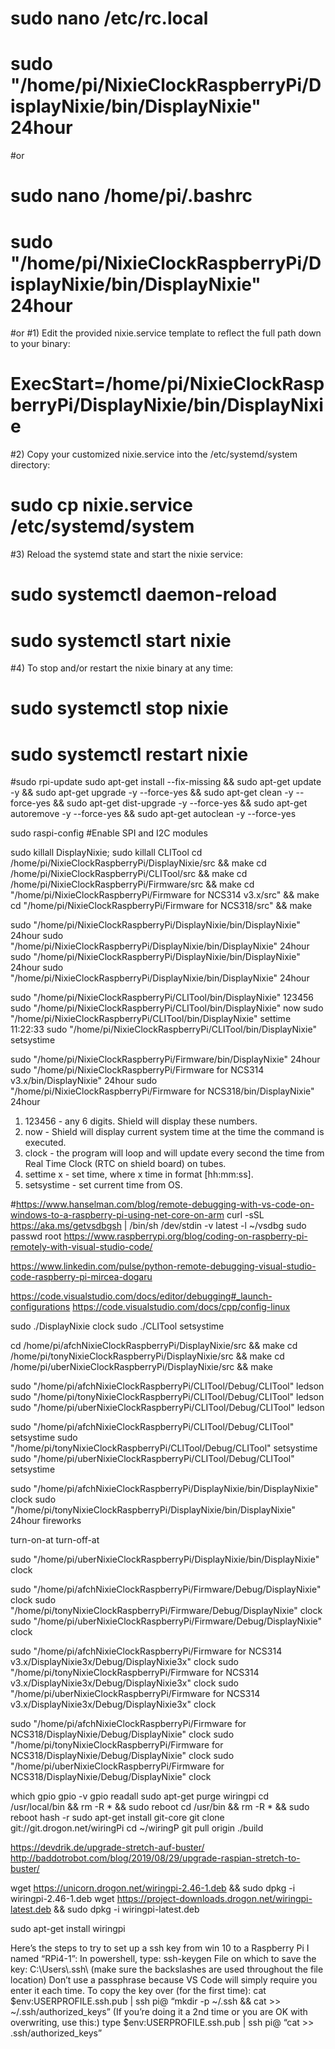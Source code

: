 # sudo nano /etc/rc.local
# sudo "/home/pi/NixieClockRaspberryPi/DisplayNixie/bin/DisplayNixie" 24hour
#or
# sudo nano /home/pi/.bashrc 
# sudo "/home/pi/NixieClockRaspberryPi/DisplayNixie/bin/DisplayNixie" 24hour
#or
#1) Edit the provided nixie.service template to reflect the full path down to your binary:
#  ExecStart=/home/pi/NixieClockRaspberryPi/DisplayNixie/bin/DisplayNixie
#2) Copy your customized nixie.service into the /etc/systemd/system directory:
# sudo cp nixie.service /etc/systemd/system
#3) Reload the systemd state and start the nixie service:
# sudo systemctl daemon-reload
# sudo systemctl start nixie
#4) To stop and/or restart the nixie binary at any time:
# sudo systemctl stop nixie
# sudo systemctl restart nixie

#sudo rpi-update 
sudo apt-get install --fix-missing && sudo apt-get update -y && sudo apt-get upgrade -y --force-yes && sudo apt-get clean -y --force-yes && sudo apt-get dist-upgrade -y --force-yes && sudo apt-get autoremove -y --force-yes && sudo apt-get autoclean -y --force-yes

sudo raspi-config
#Enable SPI and I2C modules

sudo killall DisplayNixie; sudo killall CLITool
cd /home/pi/NixieClockRaspberryPi/DisplayNixie/src && make
cd /home/pi/NixieClockRaspberryPi/CLITool/src && make
cd /home/pi/NixieClockRaspberryPi/Firmware/src && make
cd "/home/pi/NixieClockRaspberryPi/Firmware for NCS314 v3.x/src" && make
cd "/home/pi/NixieClockRaspberryPi/Firmware for NCS318/src" && make

sudo "/home/pi/NixieClockRaspberryPi/DisplayNixie/bin/DisplayNixie" 24hour
sudo "/home/pi/NixieClockRaspberryPi/DisplayNixie/bin/DisplayNixie" 24hour
sudo "/home/pi/NixieClockRaspberryPi/DisplayNixie/bin/DisplayNixie" 24hour
sudo "/home/pi/NixieClockRaspberryPi/DisplayNixie/bin/DisplayNixie" 24hour

sudo "/home/pi/NixieClockRaspberryPi/CLITool/bin/DisplayNixie" 123456
sudo "/home/pi/NixieClockRaspberryPi/CLITool/bin/DisplayNixie" now
sudo "/home/pi/NixieClockRaspberryPi/CLITool/bin/DisplayNixie" settime 11:22:33
sudo "/home/pi/NixieClockRaspberryPi/CLITool/bin/DisplayNixie" setsystime

sudo "/home/pi/NixieClockRaspberryPi/Firmware/bin/DisplayNixie" 24hour
sudo "/home/pi/NixieClockRaspberryPi/Firmware for NCS314 v3.x/bin/DisplayNixie" 24hour
sudo "/home/pi/NixieClockRaspberryPi/Firmware for NCS318/bin/DisplayNixie" 24hour


1) 123456 - any 6 digits. Shield will display these numbers.
2) now - Shield will display current system time at the time the command is executed.
3) clock - the program will loop and will update every second the time from Real Time Clock (RTC on shield board) on tubes.
4) settime x - set time, where x time in format [hh:mm:ss].
5) setsystime - set current time from OS.

#https://www.hanselman.com/blog/remote-debugging-with-vs-code-on-windows-to-a-raspberry-pi-using-net-core-on-arm
curl -sSL https://aka.ms/getvsdbgsh | /bin/sh /dev/stdin -v latest -l ~/vsdbg
sudo passwd root
https://www.raspberrypi.org/blog/coding-on-raspberry-pi-remotely-with-visual-studio-code/

https://www.linkedin.com/pulse/python-remote-debugging-visual-studio-code-raspberry-pi-mircea-dogaru

https://code.visualstudio.com/docs/editor/debugging#_launch-configurations
https://code.visualstudio.com/docs/cpp/config-linux



sudo ./DisplayNixie clock
sudo ./CLITool setsystime

cd /home/pi/afchNixieClockRaspberryPi/DisplayNixie/src && make
cd /home/pi/tonyNixieClockRaspberryPi/DisplayNixie/src && make
cd /home/pi/uberNixieClockRaspberryPi/DisplayNixie/src && make

sudo "/home/pi/afchNixieClockRaspberryPi/CLITool/Debug/CLITool" ledson
sudo "/home/pi/tonyNixieClockRaspberryPi/CLITool/Debug/CLITool" ledson
sudo "/home/pi/uberNixieClockRaspberryPi/CLITool/Debug/CLITool" ledson

sudo "/home/pi/afchNixieClockRaspberryPi/CLITool/Debug/CLITool" setsystime
sudo "/home/pi/tonyNixieClockRaspberryPi/CLITool/Debug/CLITool" setsystime
sudo "/home/pi/uberNixieClockRaspberryPi/CLITool/Debug/CLITool" setsystime

sudo "/home/pi/afchNixieClockRaspberryPi/DisplayNixie/bin/DisplayNixie" clock
sudo "/home/pi/tonyNixieClockRaspberryPi/DisplayNixie/bin/DisplayNixie" 24hour fireworks

turn-on-at
turn-off-at


sudo "/home/pi/uberNixieClockRaspberryPi/DisplayNixie/bin/DisplayNixie" clock



sudo "/home/pi/afchNixieClockRaspberryPi/Firmware/Debug/DisplayNixie" clock
sudo "/home/pi/tonyNixieClockRaspberryPi/Firmware/Debug/DisplayNixie" clock
sudo "/home/pi/uberNixieClockRaspberryPi/Firmware/Debug/DisplayNixie" clock

sudo "/home/pi/afchNixieClockRaspberryPi/Firmware for NCS314 v3.x/DisplayNixie3x/Debug/DisplayNixie3x" clock
sudo "/home/pi/tonyNixieClockRaspberryPi/Firmware for NCS314 v3.x/DisplayNixie3x/Debug/DisplayNixie3x" clock
sudo "/home/pi/uberNixieClockRaspberryPi/Firmware for NCS314 v3.x/DisplayNixie3x/Debug/DisplayNixie3x" clock

sudo "/home/pi/afchNixieClockRaspberryPi/Firmware for NCS318/DisplayNixie/Debug/DisplayNixie" clock
sudo "/home/pi/tonyNixieClockRaspberryPi/Firmware for NCS318/DisplayNixie/Debug/DisplayNixie" clock
sudo "/home/pi/uberNixieClockRaspberryPi/Firmware for NCS318/DisplayNixie/Debug/DisplayNixie" clock


which gpio
gpio -v
gpio readall
sudo apt-get purge wiringpi
cd /usr/local/bin && rm -R * && sudo reboot
cd /usr/bin && rm -R * && sudo reboot
hash -r
sudo apt-get install git-core
git clone git://git.drogon.net/wiringPi
cd ~/wiringP
git pull origin
./build

https://devdrik.de/upgrade-stretch-auf-buster/
http://baddotrobot.com/blog/2019/08/29/upgrade-raspian-stretch-to-buster/

wget https://unicorn.drogon.net/wiringpi-2.46-1.deb && sudo dpkg -i wiringpi-2.46-1.deb
wget https://project-downloads.drogon.net/wiringpi-latest.deb && sudo dpkg -i wiringpi-latest.deb

sudo apt-get install wiringpi

Here’s the steps to try to set up a ssh key from win 10 to a Raspberry Pi I named “RPi4-1”:
In powershell, type:
ssh-keygen
File on which to save the key: C:\Users\\.ssh\ (make sure the backslashes are used throughout the file location)
Don’t use a passphrase because VS Code will simply require you enter it each time.
To copy the key over (for the first time):
cat $env:USERPROFILE\.ssh\.pub | ssh pi@ “mkdir -p ~/.ssh && cat >> ~/.ssh/authorized_keys”
(If you’re doing it a 2nd time or you are OK with overwriting, use this:)
type $env:USERPROFILE\.ssh\.pub | ssh pi@ “cat >> .ssh/authorized_keys”